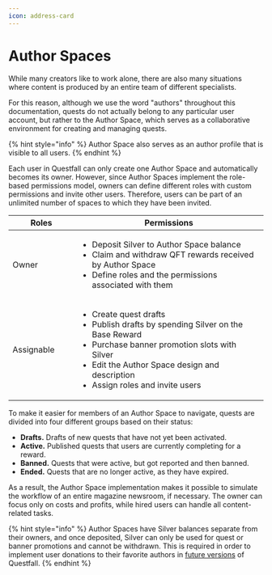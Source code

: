```yaml
---
icon: address-card
---
```


# Author Spaces

While many creators like to work alone, there are also many situations where content is produced by an entire team of different specialists.

For this reason, although we use the word "authors" throughout this documentation, quests do not actually belong to any particular user account, but rather to the Author Space, which serves as a collaborative environment for creating and managing quests.

{% hint style="info" %}
Author Space also serves as an author profile that is visible to all users.
{% endhint %}

Each user in Questfall can only create one Author Space and automatically becomes its owner. However, since Author Spaces implement the role-based permissions model, owners can define different roles with custom permissions and invite other users. Therefore, users can be part of an unlimited number of spaces to which they have been invited.

<table><thead><tr><th width="132">Roles</th><th width="501">Permissions</th></tr></thead><tbody><tr><td>Owner</td><td><ul><li>Deposit Silver to Author Space balance</li><li>Claim and withdraw QFT rewards received by Author Space</li><li>Define roles and the permissions associated with them</li></ul></td></tr><tr><td>Assignable</td><td><ul><li>Create quest drafts</li><li>Publish drafts by spending Silver on the Base Reward</li><li>Purchase banner promotion slots with Silver</li><li>Edit the Author Space design and description</li><li>Assign roles and invite users</li></ul></td></tr></tbody></table>

To make it easier for members of an Author Space to navigate, quests are divided into four different groups based on their status:

* **Drafts.** Drafts of new quests that have not yet been activated.
* **Active.** Published quests that users are currently completing for a reward.
* **Banned.** Quests that were active, but got reported and then banned.
* **Ended.** Quests that are no longer active, as they have expired.

As a result, the Author Space implementation makes it possible to simulate the workflow of an entire magazine newsroom, if necessary. The owner can focus only on costs and profits, while hired users can handle all content-related tasks.

{% hint style="info" %}
Author Spaces have Silver balances separate from their owners, and once deposited, Silver can only be used for quest or banner promotions and cannot be withdrawn. This is required in order to implement user donations to their favorite authors in [future versions](../../roadmap/future-versions.md) of Questfall.
{% endhint %}
